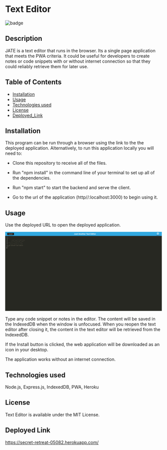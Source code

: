 # Text Editor

![badge](https://img.shields.io/badge/MIT-License-blue.svg)

## Description

JATE is a text editor that runs in the browser. Its a single page application that meets the PWA criteria. It could be useful for developers to create notes or code snippets with or without internet connection so that they could reliably retrieve them for later use.

## Table of Contents

- [Installation](#installation)
- [Usage](#usage)
- [Technologies used](#technologies-used)
- [License](#license)
- [Deployed_Link](#deployed-link)

## Installation

This program can be run through a browser using the link to the the deployed application. Alternatively, to run this application locally you will need to:

- Clone this repository to receive all of the files.

- Run "npm install" in the command line of your terminal to set up all of the dependencies.

- Run "npm start" to start the backend and serve the client.

- Go to the url of the application (http//:localhost:3000) to begin using it.

## Usage

Use the deployed URL to open the deployed application.

![JATE](./screenshot.png)

Type any code snippet or notes in the editor. The content will be saved in the IndexedDB when the window is unfocused. When you reopen the text editor after closing it, the content in the text editor will be retrieved from the IndexedDB.

If the Install button is clicked, the web application will be downloaded as an icon in your desktop.

The application works without an internet connection.

## Technologies used

Node.js, Express.js, IndexedDB, PWA, Heroku

## License

Text Editor is available under the MIT License.

## Deployed Link

https://secret-retreat-05082.herokuapp.com/
